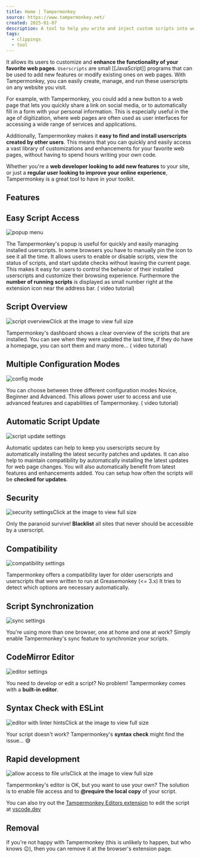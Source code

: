 ```yaml
---
title: Home | Tampermonkey
source: https://www.tampermonkey.net/
created: 2025-01-07
description: A tool to help you write and inject custom scripts into webpages. Usually installed as a browser extension
tags:
  - clippings
  - tool
---
```

It allows its users to customize and **enhance the functionality of your favorite web pages**. `Userscripts` are small [[JavaScript]] programs that can be used to add new features or modify existing ones on web pages. With Tampermonkey, you can easily create, manage, and run these userscripts on any website you visit.

For example, with Tampermonkey, you could add a new button to a web page that lets you quickly share a link on social media, or to automatically fill in a form with your personal information. This is especially useful in the age of digitization, where web pages are often used as user interfaces for accessing a wide range of services and applications.

Additionally, Tampermonkey makes it **easy to find and install userscripts created by other users**. This means that you can quickly and easily access a vast library of customizations and enhancements for your favorite web pages, without having to spend hours writing your own code.

Whether you're a **web developer looking to add new features** to your site, or just a **regular user looking to improve your online experience**, Tampermonkey is a great tool to have in your toolkit.

## Features

## Easy Script Access

![popup menu](https://www.tampermonkey.net/images/action_menu.png "popup menu")

The Tampermonkey's popup is useful for quickly and easily managing installed userscripts. In some browsers you have to manually pin the icon to see it all the time. It allows users to enable or disable scripts, view the status of scripts, and start update checks without leaving the current page. This makes it easy for users to control the behavior of their installed userscripts and customize their browsing experience. Furthermore the **number of running scripts** is displayed as small number right at the extension icon near the address bar. ( video tutorial)

## Script Overview

![script overview](https://www.tampermonkey.net/images/script_overview.png "script overview")Click at the image to view full size

Tampermonkey's dashboard shows a clear overview of the scripts that are installed. You can see when they were updated the last time, if they do have a homepage, you can sort them and many more... ( video tutorial)

## Multiple Configuration Modes

![config mode](https://www.tampermonkey.net/images/config_mode.png "config mode")

You can choose between three different configuration modes Novice, Beginner and Advanced. This allows power user to access and use advanced features and capabilities of Tampermonkey. ( video tutorial)

## Automatic Script Update

![script update settings](https://www.tampermonkey.net/images/script_update.png "script update settings")

Automatic updates can help to keep you userscripts secure by automatically installing the latest security patches and updates. It can also help to maintain compatibility by automatically installing the latest updates for web page changes. You will also automatically benefit from latest features and enhancements added. You can setup how often the scripts will be **checked for updates**.

## Security

![security settings](https://www.tampermonkey.net/images/security.png "security settings")Click at the image to view full size

Only the paranoid survive! **Blacklist** all sites that never should be accessible by a userscript.

## Compatibility

![compatibility settings](https://www.tampermonkey.net/images/compatibility.png "compatibility settings")

Tampermonkey offers a compatibility layer for older userscripts and userscripts that were written to run at Greasemonkey (<= 3.x) It tries to detect which options are necessary automatically.

## Script Synchronization

![sync settings](https://www.tampermonkey.net/images/sync.png "sync settings")

You're using more than one browser, one at home and one at work? Simply enable Tampermonkey's sync feature to synchronize your scripts.

## CodeMirror Editor

![editor settings](https://www.tampermonkey.net/images/editor_settings.png "editor settings")

You need to develop or edit a script? No problem! Tampermonkey comes with a **built-in editor**.

## Syntax Check with ESLint

![editor with linter hints](https://www.tampermonkey.net/images/editor.png "editor with linter hints")Click at the image to view full size

Your script doesn't work? Tampermonkey's **syntax check** might find the issue... 😅

## Rapid development

![allow access to file urls](https://www.tampermonkey.net/images/allow_access_to_file_urls.png "allow access to file urls")Click at the image to view full size

Tampermonkey's editor is OK, but you want to use your own? The solution is to enable file access and to **@require the local copy** of your script.

You can also try out the [Tampermonkey Editors extension](https://chrome.google.com/webstore/detail/tampermonkey-editors/lieodnapokbjkkdkhdljlllmgkmdokcm) to edit the script at [vscode.dev](https://vscode.dev/?connectTo=tampermonkey)

## Removal

If you're not happy with Tampermonkey (this is unlikely to happen, but who knows 😉), then you can remove it at the browser's extension page.

<iframe width="800" height="400" data-src="https://www.youtube-nocookie.com/embed/Firefox?loop=1" class="lazy" title="Video Playback" frameborder="0" allow="accelerometer; autoplay; clipboard-write; encrypted-media; gyroscope; picture-in-picture" allowfullscreen=""></iframe>